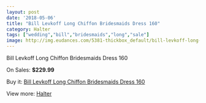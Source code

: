 ```yaml
---
layout: post
date: '2018-05-06'
title: "Bill Levkoff Long Chiffon Bridesmaids Dress 160"
category: Halter
tags: ["wedding","bill","bridesmaids","long","sale"]
image: http://img.eudances.com/5381-thickbox_default/bill-levkoff-long-chiffon-bridesmaids-dress-160.jpg
---
```

Bill Levkoff Long Chiffon Bridesmaids Dress 160

On Sales: **$229.99**
<a href="https://www.eudances.com/en/halter/1833-bill-levkoff-long-chiffon-bridesmaids-dress-160.html"><amp-img layout="responsive" width="600" height="600" src="//img.eudances.com/5381-thickbox_default/bill-levkoff-long-chiffon-bridesmaids-dress-160.jpg" alt="Bill Levkoff Long Chiffon Bridesmaids Dress 160 0" /></a>

Buy it: [Bill Levkoff Long Chiffon Bridesmaids Dress 160](https://www.eudances.com/en/halter/1833-bill-levkoff-long-chiffon-bridesmaids-dress-160.html "Bill Levkoff Long Chiffon Bridesmaids Dress 160")

View more: [Halter](https://www.eudances.com/en/19-halter "Halter")